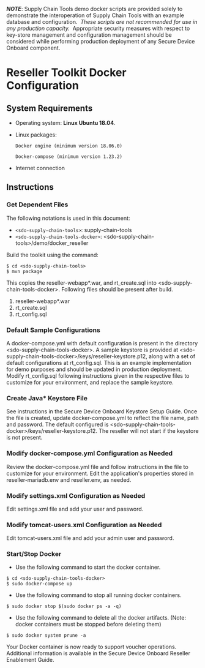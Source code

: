 ﻿***NOTE***: Supply Chain Tools demo docker scripts are provided solely to demonstrate the interoperation of Supply Chain Tools with an example database and configuration.  _These scripts are not recommended for use in any production capacity._  Appropriate security measures with respect to key-store management and configuration management should be considered while performing production deployment of any Secure Device Onboard component.

# Reseller Toolkit Docker Configuration

## System Requirements

* Operating system: **Linux Ubuntu 18.04**.

* Linux packages:

    `Docker engine (minimum version 18.06.0)`

    `Docker-compose (minimum version 1.23.2)`

* Internet connection

## Instructions

### Get Dependent Files

The following notations is used in this document:

* `<sdo-supply-chain-tools>`: supply-chain-tools
* `<sdo-supply-chain-tools-docker>`: \<sdo-supply-chain-tools>/demo/docker_reseller

Build the toolkit using the command:

```
$ cd <sdo-supply-chain-tools>
$ mvn package
```
This copies the reseller-webapp*.war, and rt_create.sql into
\<sdo-supply-chain-tools-docker>. Following files should be present after build.

1. reseller-webapp*.war
2. rt_create.sql
3. rt_config.sql

### Default Sample Configurations

A docker-compose.yml with default configuration is present in the directory \<sdo-supply-chain-tools-docker>.
A sample keystore is provided at \<sdo-supply-chain-tools-docker>/keys/reseller-keystore.p12,
along with a set of default configurations at rt_config.sql.
This is an example implementation for demo purposes and should be updated in production deployment.
Modify rt_config.sql following instructions given in the respective files to customize for your environment,
and replace the sample keystore.

### Create Java* Keystore File

See instructions in the Secure Device Onboard Keystore Setup Guide.  Once the file is created, update 
docker-compose.yml to reflect the file name, path and password. The default configured is \<sdo-supply-chain-tools-docker>/keys/reseller-keystore.p12.
The reseller will not start if the keystore is not present.

### Modify docker-compose.yml Configuration as Needed
Review the docker-compose.yml file and follow instructions in the file to customize for your environment.
Edit the application's properties stored in reseller-mariadb.env and reseller.env, as needed.

### Modify settings.xml Configuration as Needed
Edit settings.xml file and add your user and password.

### Modify tomcat-users.xml Configuration as Needed
Edit tomcat-users.xml file and add your admin user and password.

### Start/Stop Docker

* Use the following command to start the docker container.

```
$ cd <sdo-supply-chain-tools-docker>
$ sudo docker-compose up
```

* Use the following command to stop all running docker containers.

```
$ sudo docker stop $(sudo docker ps -a -q)
```

* Use the following command to delete all the docker artifacts. (Note: docker containers must be stopped before deleting
them)

```
$ sudo docker system prune -a
```
Your Docker container is now ready to support voucher operations.  Additional information is available 
in the Secure Device Onboard Reseller Enablement Guide.
